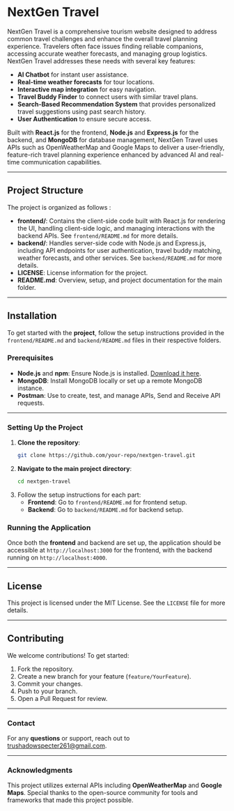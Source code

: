 # NextGen Travel

NextGen Travel is a comprehensive tourism website designed to address common travel challenges and enhance the overall travel planning experience. Travelers often face issues finding reliable companions, accessing accurate weather forecasts, and managing group logistics. NextGen Travel addresses these needs with several key features:

- **AI Chatbot** for instant user assistance.
- **Real-time weather forecasts** for tour locations.
- **Interactive map integration** for easy navigation.
- **Travel Buddy Finder** to connect users with similar travel plans.
- **Search-Based Recommendation System** that provides personalized travel suggestions using past search history.
- **User Authentication** to ensure secure access.

Built with **React.js** for the frontend, **Node.js** and **Express.js** for the backend, and **MongoDB** for database management, NextGen Travel uses APIs such as OpenWeatherMap and Google Maps to deliver a user-friendly, feature-rich travel planning experience enhanced by advanced AI and real-time communication capabilities.

---

## Project Structure

The project is organized as follows :

- **frontend/**: Contains the client-side code built with React.js for rendering the UI, handling client-side logic, and managing interactions with the backend APIs. See `frontend/README.md` for more details.
- **backend/**: Handles server-side code with Node.js and Express.js, including API endpoints for user authentication, travel buddy matching, weather forecasts, and other services. See `backend/README.md` for more details.
- **LICENSE**: License information for the project.
- **README.md**: Overview, setup, and project documentation for the main folder.

---

## Installation

To get started with the **project**, follow the setup instructions provided in the `frontend/README.md` and `backend/README.md` files in their respective folders.

### Prerequisites
- **Node.js** and **npm**: Ensure Node.js is installed. [Download it here](https://nodejs.org/).
- **MongoDB**: Install MongoDB locally or set up a remote MongoDB instance.
- **Postman**: Use to create, test, and manage APIs, Send and Receive API requests.

---

### Setting Up the Project

1. **Clone the repository**:
   ```bash
   git clone https://github.com/your-repo/nextgen-travel.git
   ```
2. **Navigate to the main project directory**:
   ```bash
   cd nextgen-travel
   ```
3. Follow the setup instructions for each part:
   - **Frontend**: Go to `frontend/README.md` for frontend setup.
   - **Backend**: Go to `backend/README.md` for backend setup.

### Running the Application

Once both the **frontend** and backend are set up, the application should be accessible at `http://localhost:3000` for the frontend, with the backend running on `http://localhost:4000`.

---

## License

This project is licensed under the MIT License. See the `LICENSE` file for more details.

---

## Contributing

We welcome contributions! To get started:
1. Fork the repository.
2. Create a new branch for your feature (`feature/YourFeature`).
3. Commit your changes.
4. Push to your branch.
5. Open a Pull Request for review.

---

### Contact

For any **questions** or support, reach out to [trushadowspecter261@gmail.com](mailto:trushadowspecter261@gmail.com).

---

### Acknowledgments

This project utilizes external APIs including **OpenWeatherMap** and **Google Maps**. Special thanks to the open-source community for tools and frameworks that made this project possible.
